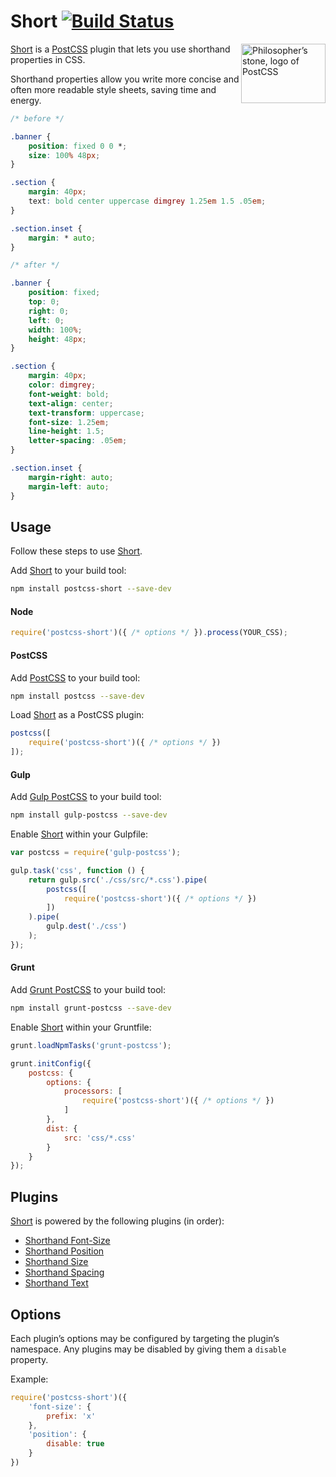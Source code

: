 # Short [![Build Status][ci-img]][ci]

<img align="right" width="135" height="95" src="http://postcss.github.io/postcss/logo-leftp.png" title="Philosopher’s stone, logo of PostCSS">

[Short] is a [PostCSS] plugin that lets you use shorthand properties in CSS.

Shorthand properties allow you write more concise and often more readable style sheets, saving time and energy.

```css
/* before */

.banner {
    position: fixed 0 0 *;
    size: 100% 48px;
}

.section {
    margin: 40px;
    text: bold center uppercase dimgrey 1.25em 1.5 .05em;
}

.section.inset {
    margin: * auto;
}

/* after */

.banner {
    position: fixed;
    top: 0;
    right: 0;
    left: 0;
    width: 100%;
    height: 48px;
}

.section {
    margin: 40px;
    color: dimgrey;
    font-weight: bold;
    text-align: center;
    text-transform: uppercase;
    font-size: 1.25em;
    line-height: 1.5;
    letter-spacing: .05em;
}

.section.inset {
    margin-right: auto;
    margin-left: auto;
}
```

## Usage

Follow these steps to use [Short].

Add [Short] to your build tool:

```bash
npm install postcss-short --save-dev
```

#### Node

```js
require('postcss-short')({ /* options */ }).process(YOUR_CSS);
```

#### PostCSS

Add [PostCSS] to your build tool:

```bash
npm install postcss --save-dev
```

Load [Short] as a PostCSS plugin:

```js
postcss([
    require('postcss-short')({ /* options */ })
]);
```

#### Gulp

Add [Gulp PostCSS] to your build tool:

```bash
npm install gulp-postcss --save-dev
```

Enable [Short] within your Gulpfile:

```js
var postcss = require('gulp-postcss');

gulp.task('css', function () {
    return gulp.src('./css/src/*.css').pipe(
        postcss([
            require('postcss-short')({ /* options */ })
        ])
    ).pipe(
        gulp.dest('./css')
    );
});
```

#### Grunt

Add [Grunt PostCSS] to your build tool:

```bash
npm install grunt-postcss --save-dev
```

Enable [Short] within your Gruntfile:

```js
grunt.loadNpmTasks('grunt-postcss');

grunt.initConfig({
    postcss: {
        options: {
            processors: [
                require('postcss-short')({ /* options */ })
            ]
        },
        dist: {
            src: 'css/*.css'
        }
    }
});
```

## Plugins

[Short] is powered by the following plugins (in order):

- [Shorthand Font-Size](https://github.com/jonathantneal/postcss-short-font-size)
- [Shorthand Position](https://github.com/jonathantneal/postcss-short-position)
- [Shorthand Size](https://github.com/jonathantneal/postcss-short-size)
- [Shorthand Spacing](https://github.com/jonathantneal/postcss-short-spacing)
- [Shorthand Text](https://github.com/jonathantneal/postcss-short-text)

## Options

Each plugin’s options may be configured by targeting the plugin’s namespace. Any plugins may be disabled by giving them a `disable` property.

Example:
```js
require('postcss-short')({
    'font-size': {
        prefix: 'x'
    },
    'position': {
        disable: true
    }
})
```

[ci]: https://travis-ci.org/jonathantneal/postcss-short
[ci-img]: https://travis-ci.org/jonathantneal/postcss-short.svg
[Gulp PostCSS]: https://github.com/postcss/gulp-postcss
[Grunt PostCSS]: https://github.com/nDmitry/grunt-postcss
[PostCSS]: https://github.com/postcss/postcss
[Short]: https://github.com/jonathantneal/postcss-short
